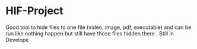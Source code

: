 # HIF-Project

Good tool to hide files to one file (video, image, pdf, executable) and can be run like nothing happen but still have those files hidden there . Still in Develope
